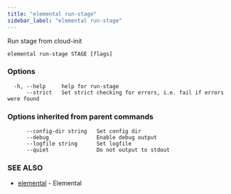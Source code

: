 ```yaml
---
title: "elemental run-stage"
sidebar_label: "elemental run-stage"
---
```


Run stage from cloud-init

```
elemental run-stage STAGE [flags]
```

### Options

```
  -h, --help     help for run-stage
      --strict   Set strict checking for errors, i.e. fail if errors were found
```

### Options inherited from parent commands

```
      --config-dir string   Set config dir
      --debug               Enable debug output
      --logfile string      Set logfile
      --quiet               Do not output to stdout
```

### SEE ALSO

* [elemental](elemental.md)	 - Elemental

